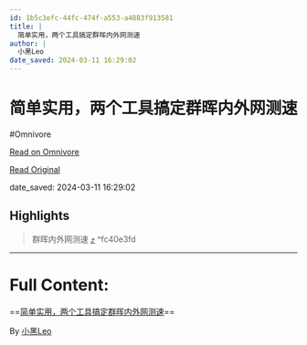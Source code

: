 ```yaml
---
id: 1b5c3efc-44fc-474f-a553-a4883f913581
title: |
  简单实用，两个工具搞定群晖内外网测速
author: |
  小黑Leo
date_saved: 2024-03-11 16:29:02
---
```


# 简单实用，两个工具搞定群晖内外网测速
#Omnivore

[Read on Omnivore](https://omnivore.app/me/https-www-youtube-com-watch-v-qq-5-r-0-uw-bkek-18e2f34531a)

[Read Original](https://www.youtube.com/watch?v=Qq5r0uwBkek)

date_saved: 2024-03-11 16:29:02


## Highlights

> 群晖内外网测速 [⤴️](https://omnivore.app/me/https-www-youtube-com-watch-v-qq-5-r-0-uw-bkek-18e2f34531a#fc40e3fd-4fed-42b2-aac1-d555078e6ae1)  ^fc40e3fd


--- 

# Full Content: 

==[简单实用，两个工具搞定群晖内外网测速](https://www.youtube.com/watch?v=Qq5r0uwBkek)==

By [小黑Leo](https://www.youtube.com/@hei%5Fleo)

